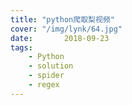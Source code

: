 ```yaml
---
title: "python爬取梨视频"
cover: "/img/lynk/64.jpg"
date:       2018-09-23
tags:
	- Python
	- solution
	- spider
	- regex
---
```


<script>
window.location.href='https://blog.csdn.net/qq_40223983/article/details/96857832';
</script>
